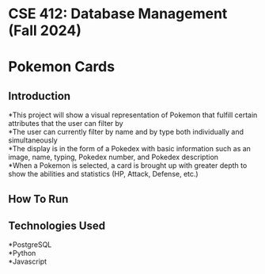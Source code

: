 # CSE 412: Database Management (Fall 2024)

# Pokemon Cards

## Introduction
*This project will show a visual representation of Pokemon that fulfill certain attributes that the user can filter by<br/>
*The user can currently filter by name and by type both individually and simultaneously<br/>
*The display is in the form of a Pokedex with basic information such as an image, name, typing, Pokedex number, and Pokedex description<br/>
*When a Pokemon is selected, a card is brought up with greater depth to show the abilities and statistics (HP, Attack, Defense, etc.)<br/>

## How To Run

## Technologies Used
*PostgreSQL<br/>
*Python<br/>
*Javascript<br/>

